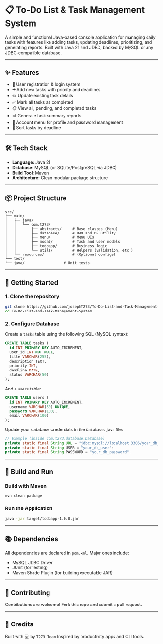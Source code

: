 # 📋 To-Do List & Task Management System

A simple and functional Java-based console application for managing daily tasks with features like adding tasks, updating deadlines, prioritizing, and generating reports. Built with Java 21 and JDBC, backed by MySQL or any JDBC-compatible database.

---

## ✨ Features

- 🔐 User registration & login system
- ➕ Add new tasks with priority and deadlines
- ✏️ Update existing task details
- ✅ Mark all tasks as completed
- 📋 View all, pending, and completed tasks
- 📊 Generate task summary reports
- 🧑 Account menu for profile and password management
- 📅 Sort tasks by deadline

---

## 🛠️ Tech Stack

- **Language:** Java 21
- **Database:** MySQL (or SQLite/PostgreSQL via JDBC)
- **Build Tool:** Maven
- **Architecture:** Clean modular package structure

---

## 📦 Project Structure

```
src/
├── main/
│   ├── java/
│   │   └── com.t273/
│   │       ├── abstracts/     # Base classes (Menu)
│   │       ├── database/      # DAO and DB utility
│   │       ├── menu/          # Menu UIs
│   │       ├── modal/         # Task and User models
│   │       ├── todoapp/       # Business logic
│   │       └── utils/         # Helpers (validation, etc.)
│   └── resources/             # (Optional configs)
└── test/
└── java/                  # Unit tests

````

---

## 🚀 Getting Started

### 1. Clone the repository

```bash
git clone https://github.com/josephT273/To-Do-List-and-Task-Management-System.git
cd To-Do-List-and-Task-Management-System
````

### 2. Configure Database

Create a `tasks` table using the following SQL (MySQL syntax):

```sql
CREATE TABLE tasks (
  id INT PRIMARY KEY AUTO_INCREMENT,
  user_id INT NOT NULL,
  title VARCHAR(255),
  description TEXT,
  priority INT,
  deadline DATE,
  status VARCHAR(50)
);
```

And a `users` table:

```sql
CREATE TABLE users (
  id INT PRIMARY KEY AUTO_INCREMENT,
  username VARCHAR(50) UNIQUE,
  password VARCHAR(100),
  email VARCHAR(100)
);
```

Update your database credentials in the `Database.java` file:

```java
// Example (inside com.t273.database.Database)
private static final String URL = "jdbc:mysql://localhost:3306/your_db_name";
private static final String USER = "your_db_user";
private static final String PASSWORD = "your_db_password";
```

---

## 🧪 Build and Run

### Build with Maven

```bash
mvn clean package
```

### Run the Application

```bash
java -jar target/todoapp-1.0.0.jar
```

---

## 📚 Dependencies

All dependencies are declared in `pom.xml`. Major ones include:

* MySQL JDBC Driver
* JUnit (for testing)
* Maven Shade Plugin (for building executable JAR)

---

## 🤝 Contributing

Contributions are welcome! Fork this repo and submit a pull request.

---
<!-- 
## 📄 License

This project is licensed under the [MIT License](LICENSE).

--- -->

## 🙏 Credits

Built with 💻 by `T273 Team`
Inspired by productivity apps and CLI tools.
